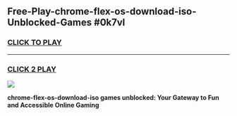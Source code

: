 
## Free-Play-chrome-flex-os-download-iso-Unblocked-Games #0k7vl
<h3>
<a href="https://news.freeplayer.one?title=chrome-flex-os-download-iso&ref=8M">CLICK TO PLAY</a></h3>
<hr>

<h3>
<a href="https://news.freeplayer.one?title=chrome-flex-os-download-iso&ref=8M">CLICK 2 PLAY</a>
  
</h3>

<a href="https://news.freeplayer.one?title=chrome-flex-os-download-iso&ref=8M"><img src="https://clearcache.store/games.png"></a>


**chrome-flex-os-download-iso games unblocked: Your Gateway to Fun and Accessible Online Gaming**
